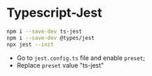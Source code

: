 # Typescript-Jest

```bash
npm i --save-dev ts-jest
npm i --save-dev @types/jest
npx jest --init
```

- Go to `jest.config.ts` file and enable `preset`;
- Replace `preset` value "ts-jest"
